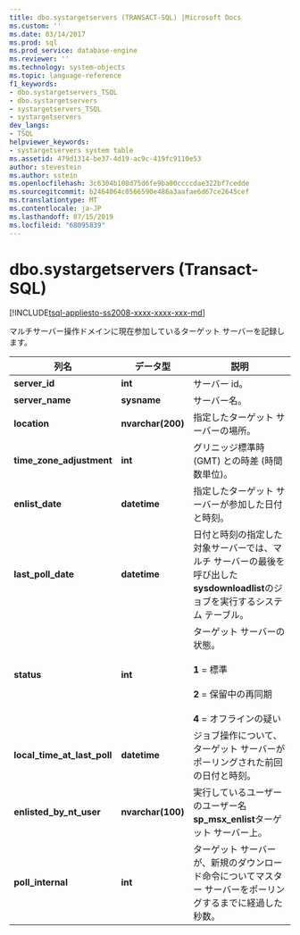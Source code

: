 ```yaml
---
title: dbo.systargetservers (TRANSACT-SQL) |Microsoft Docs
ms.custom: ''
ms.date: 03/14/2017
ms.prod: sql
ms.prod_service: database-engine
ms.reviewer: ''
ms.technology: system-objects
ms.topic: language-reference
f1_keywords:
- dbo.systargetservers_TSQL
- dbo.systargetservers
- systargetservers_TSQL
- systargetservers
dev_langs:
- TSQL
helpviewer_keywords:
- systargetservers system table
ms.assetid: 479d1314-be37-4d19-ac9c-419fc9110e53
author: stevestein
ms.author: sstein
ms.openlocfilehash: 3c6304b108d75d6fe9ba00ccccdae322bf7cedde
ms.sourcegitcommit: b2464064c0566590e486a3aafae6d67ce2645cef
ms.translationtype: MT
ms.contentlocale: ja-JP
ms.lasthandoff: 07/15/2019
ms.locfileid: "68095839"
---
```

# <a name="dbosystargetservers-transact-sql"></a>dbo.systargetservers (Transact-SQL)
[!INCLUDE[tsql-appliesto-ss2008-xxxx-xxxx-xxx-md](../../includes/tsql-appliesto-ss2008-xxxx-xxxx-xxx-md.md)]

  マルチサーバー操作ドメインに現在参加しているターゲット サーバーを記録します。  
  
|列名|データ型|説明|  
|-----------------|---------------|-----------------|  
|**server_id**|**int**|サーバー id。|  
|**server_name**|**sysname**|サーバー名。|  
|**location**|**nvarchar(200)**|指定したターゲット サーバーの場所。|  
|**time_zone_adjustment**|**int**|グリニッジ標準時 (GMT) との時差 (時間数単位)。|  
|**enlist_date**|**datetime**|指定したターゲット サーバーが参加した日付と時刻。|  
|**last_poll_date**|**datetime**|日付と時刻の指定した対象サーバーでは、マルチ サーバーの最後を呼び出した**sysdownloadlist**のジョブを実行するシステム テーブル。|  
|**status**|**int**|ターゲット サーバーの状態。<br /><br /> **1** = 標準<br /><br /> **2** = 保留中の再同期<br /><br /> **4** = オフラインの疑い|  
|**local_time_at_last_poll**|**datetime**|ジョブ操作について、ターゲット サーバーがポーリングされた前回の日付と時刻。|  
|**enlisted_by_nt_user**|**nvarchar(100)**|実行しているユーザーのユーザー名**sp_msx_enlist**ターゲット サーバー上。|  
|**poll_internal**|**int**|ターゲット サーバーが、新規のダウンロード命令についてマスター サーバーをポーリングするまでに経過した秒数。|  
  
  
